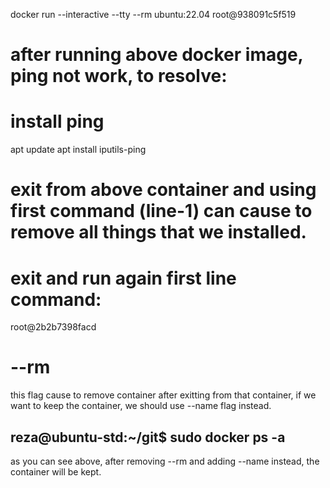 docker run --interactive --tty --rm ubuntu:22.04
root@938091c5f519
# after running above docker image, ping not work, to resolve: 
# install ping
apt update
apt install iputils-ping

# exit from above container and using first command (line-1) can cause to remove all things that we installed.

# exit and run again first line command:
root@2b2b7398facd

# --rm
this flag cause to remove container after exitting from that container, if we want to keep the container, we should use --name flag instead.

## reza@ubuntu-std:~/git$ sudo docker ps -a
<!-- CONTAINER ID   IMAGE          COMMAND       CREATED          STATUS                     PORTS     NAMES
dc5886d4f9b1   ubuntu:22.04   "/bin/bash"   37 seconds ago   Exited (0) 4 seconds ago             my_ubuntu_container -->
as you can see above, after removing --rm and adding --name instead, the container will be kept. 

